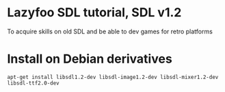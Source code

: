 Lazyfoo SDL tutorial, SDL v1.2
=======================================

To acquire skills on old SDL and be able to dev games for retro platforms

# Install on Debian derivatives

```
apt-get install libsdl1.2-dev libsdl-image1.2-dev libsdl-mixer1.2-dev libsdl-ttf2.0-dev
```


